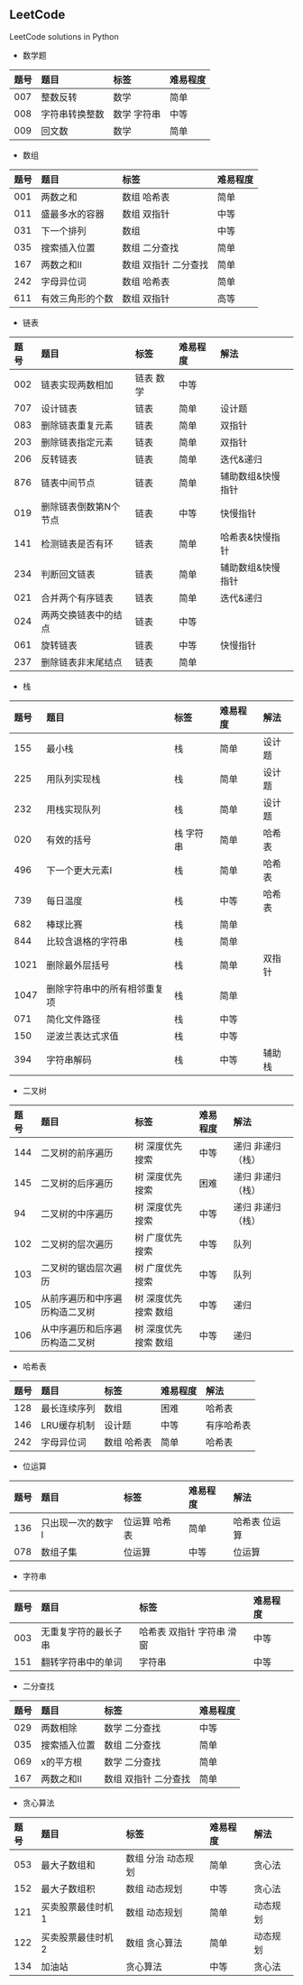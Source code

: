## LeetCode
LeetCode solutions in Python

- 数学题

|题号|题目|标签|难易程度|
|:---|:---|:---|:---|
|007|整数反转|数学|简单|
|008|字符串转换整数|数学 字符串|中等|
|009|回文数|数学|简单|

- 数组

|题号|题目|标签|难易程度|
|:---|:---|:---|:---|
|001|两数之和|数组 哈希表|简单|
|011|盛最多水的容器|数组 双指针|中等|
|031|下一个排列|数组|中等|
|035|搜索插入位置|数组 二分查找|简单|
|167|两数之和II|数组 双指针 二分查找|简单|
|242|字母异位词|数组 哈希表|简单|
|611|有效三角形的个数|数组 双指针|高等|

- 链表

|题号|题目|标签|难易程度|解法|
|:---|:---|:---|:---|:---|
|002|链表实现两数相加|链表 数学|中等||
|707|设计链表|链表|简单|设计题|
|083|删除链表重复元素|链表|简单|双指针|
|203|删除链表指定元素|链表|简单|双指针|
|206|反转链表|链表|简单|迭代&递归|
|876|链表中间节点|链表|简单|辅助数组&快慢指针|
|019|删除链表倒数第N个节点|链表|中等|快慢指针|
|141|检测链表是否有环|链表|简单|哈希表&快慢指针|
|234|判断回文链表|链表|简单|辅助数组&快慢指针|
|021|合并两个有序链表|链表|简单|迭代&递归|
|024|两两交换链表中的结点|链表|中等||
|061|旋转链表|链表|中等|快慢指针|
|237|删除链表非末尾结点|链表|简单||

- 栈

|题号|题目|标签|难易程度|解法|
|:---|:---|:---|:---|:---|
|155|最小栈|栈|简单|设计题|
|225|用队列实现栈|栈|简单|设计题|
|232|用栈实现队列|栈|简单|设计题|
|020|有效的括号|栈 字符串|简单|哈希表|
|496|下一个更大元素I|栈|简单|哈希表|
|739|每日温度|栈|中等|哈希表|
|682|棒球比赛|栈|简单||
|844|比较含退格的字符串|栈|简单||
|1021|删除最外层括号|栈|简单|双指针|
|1047|删除字符串中的所有相邻重复项|栈|简单||
|071|简化文件路径|栈|中等||
|150|逆波兰表达式求值|栈|中等||
|394|字符串解码|栈|中等|辅助栈|

- 二叉树

|题号|题目|标签|难易程度|解法|
|:---|:---|:---|:---|:---|
|144|二叉树的前序遍历|树 深度优先搜索|中等|递归 非递归（栈）|
|145|二叉树的后序遍历|树 深度优先搜索|困难|递归 非递归（栈）|
|94|二叉树的中序遍历|树 深度优先搜索|中等|递归 非递归（栈）|
|102|二叉树的层次遍历|树 广度优先搜索|中等|队列|
|103|二叉树的锯齿层次遍历|树 广度优先搜索|中等|队列|
|105|从前序遍历和中序遍历构造二叉树|树 深度优先搜索 数组|中等|递归|
|106|从中序遍历和后序遍历构造二叉树|树 深度优先搜索 数组|中等|递归|

- 哈希表

|题号|题目|标签|难易程度|解法|
|:---|:---|:---|:---|:---|
|128|最长连续序列|数组|困难|哈希表|
|146|LRU缓存机制|设计题|中等|有序哈希表|
|242|字母异位词|数组 哈希表|简单|哈希表|

- 位运算

|题号|题目|标签|难易程度|解法|
|:---|:---|:---|:---|:---|
|136|只出现一次的数字I|位运算 哈希表|简单|哈希表 位运算|
|078|数组子集|位运算|中等|位运算|

- 字符串

|题号|题目|标签|难易程度|
|:---|:---|:---|:---|
|003|无重复字符的最长子串|哈希表 双指针 字符串 滑窗|中等|
|151|翻转字符串中的单词|字符串|中等|

- 二分查找

|题号|题目|标签|难易程度|
|:---|:---|:---|:---|
|029|两数相除|数学 二分查找|中等|
|035|搜索插入位置|数组 二分查找|简单|
|069|x的平方根|数学 二分查找|简单|
|167|两数之和II|数组 双指针 二分查找|简单|

- 贪心算法

|题号|题目|标签|难易程度|解法|
|:---|:---|:---|:---|:---|
|053|最大子数组和|数组 分治 动态规划|简单|贪心法|
|152|最大子数组积|数组 动态规划|中等|贪心法|
|121|买卖股票最佳时机1|数组 动态规划|简单|动态规划|
|122|买卖股票最佳时机2|数组 贪心算法|简单|动态规划|
|134|加油站|贪心算法|中等|贪心法|
